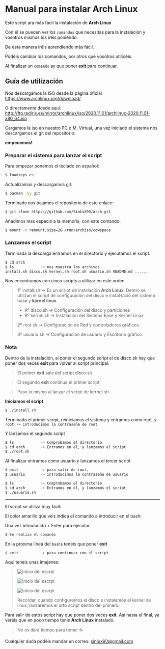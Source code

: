 # Manual para instalar Arch Linux

Este script ara más fácil la instalación de **Arch Linux**

Con él se pueden ver los `comandos` que necesitas para la instalación y vosotros mismos los iréis poniendo.

De esta manera iréis aprendiendo más fácil.

Podéis cambiar los comandos, por otros que vosotros utilicéis.

Al finalizar un `comando` ay que poner **exit** para continuar.

## Guía de utilización

Nos descargamos la ISO desde la página oficial https://www.archlinux.org/download/

O directamente desde aquí: http://ftp.rediris.es/mirror/archlinux/iso/2020.11.01/archlinux-2020.11.01-x86_64.iso

Cargamos la iso en nuestro PC o M. Virtual, una vez iniciado el sistema nos descargamos el git del repositorio:

**empecemos!**

### Preparar el sistema para lanzar el script

Para empezar ponemos el teclado en español:

```sh
$ loadkeys es
```

Actualizamos y descargamos git:

```sh
$ pacman -Sy git
```

Terminado nos bajamos el repositorio de este enlace:

```sh
$ git clone https://github.com/SinLuX90/arch.git
```

Añadimos mas espacio a la memoria, con este comando:

```sh
$ mount -o remount,size=2G /run/archiso/cowspace
```

### Lanzamos el script

Terminada la descarga entramos en el directorio y ejecutamos el script.

```sh
$ cd arch
$ ls			-> nos muestra los archivos
install.sh disco.sh kernel.sh root.sh usuario.sh README.md ......
```

Nos encontramos con cinco scripts a utilizar en este orden

> 1º install.sh -> Es un script de instalación **Arch Linux**. Dentro se utilizan el script de configuración del disco e instal·lació del sistema base y **kernel linux**
>
> - Aº disco.sh -> Configuración del disco y particiones
> - Bº kernel.sh -> Instalación del Sistema Base y Kernel Linux
>
> 2º root.sh -> Configuración de Red y controladores gráficos.
>
> 3º usuario.sh -> Configuración de usuario y Escritorio gráfico.

### Nota

Dentro de la instalación, al poner el segundo script el de disco.sh hay que poner dos veces **exit** para volver al script principal.

> El primer **exit** sale del script disco.sh

> El segundo **exit** continua el primer script

> Paso lo mismo al lanzar el script de kernel.sh

**Iniciamos el script**

```sh
$ ./install.sh
```

Terminado el primer script, reiniciamos el sistema y entramos como root.
`$ root -> introducimos la contraseña de root`

Y lanzamos el segundo script

```sh
$ ls			-> Comprobamos el directorio
$ cd arch 		-> Entramos en el, y lanzamos el script
$ ./root.sh
```

Al finalizar entramos como usuario y lanzamos el tercer script

```sh
$ exit			-> para salir de root.
$ usuario		-> introducimos la contraseña de usuario
```

```sh
$ ls			-> Comprobamos el directorio
$ cd arch		-> Entramos en el, y lanzamos el script
$ ./usuario.sh
```

---

El script se utiliza muy fácil:

El color amarillo que veis indica el comando a introducir en el bash:

Una vez introducido + Enter para ejecutar

```sh
$ Se realiza el comando
```

En la próxima línea del `bash$` tenéis que poner **exit**

```sh
$ exit			-> para continuar con el script
```

Aqui teneis unas imajenes:

> ![Inicio del escrpt](https://github.com/SinLuX90/arch/blob/master/images/cmd1.jpg)
>
> ![Inicio del escrpt](https://github.com/SinLuX90/arch/blob/master/images/cmd2.jpg)
>
> ![Inicio del escrpt](https://github.com/SinLuX90/arch/blob/master/images/cmd3.jpg)
>
> Recordar, cuando configuremos el disco e instalemos el kernel de linux, lanzaremos el orto script dentro del primero.

Para salir de estos script hay que poner dos veces **exit**.
Así hasta el final, ya veréis que en poco tiempo tenis **Arch Linux** instalado.

> No os dará tiempo para tomar :coffee:

Cualquier duda podéis mandar un correo: sinlux90@gmail.com
